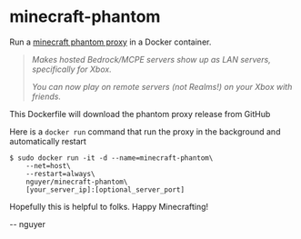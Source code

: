 # minecraft-phantom
Run a [minecraft phantom proxy](https://github.com/jhead/phantom) in a Docker container.

> *Makes hosted Bedrock/MCPE servers show up as LAN servers, specifically for Xbox.*
>
> *You can now play on remote servers (not Realms!) on your Xbox with friends.*

This Dockerfile will download the phantom proxy release from GitHub

Here is a `docker run` command that run the proxy in the background and automatically restart

    $ sudo docker run -it -d --name=minecraft-phantom\
        --net=host\
        --restart=always\
        nguyer/minecraft-phantom\
        [your_server_ip]:[optional_server_port]

Hopefully this is helpful to folks. Happy Minecrafting!

 -- nguyer
